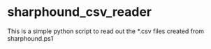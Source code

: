 # sharphound_csv_reader
This is a simple python script to read out the *.csv files created from sharphound.ps1
